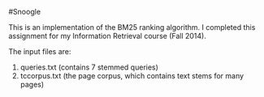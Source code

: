 #Snoogle

This is an implementation of the BM25 ranking algorithm. I completed
this assignment for my Information Retrieval course (Fall 2014).

The input files are:

1. queries.txt (contains 7 stemmed queries)
2. tccorpus.txt (the page corpus, which contains text stems for many pages)
